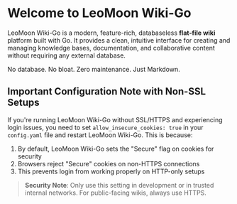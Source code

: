 # Welcome to LeoMoon Wiki-Go

LeoMoon Wiki-Go is a modern, feature-rich, databaseless **flat-file wiki** platform built with Go. It provides a clean, intuitive interface for creating and managing knowledge bases, documentation, and collaborative content without requiring any external database.

No database. No bloat. Zero maintenance. Just Markdown.

## Important Configuration Note with Non-SSL Setups

If you're running LeoMoon Wiki-Go without SSL/HTTPS and experiencing login issues, you need to set `allow_insecure_cookies: true` in your `config.yaml` file and restart LeoMoon Wiki-Go. This is because:

1. By default, LeoMoon Wiki-Go sets the "Secure" flag on cookies for security
2. Browsers reject "Secure" cookies on non-HTTPS connections
3. This prevents login from working properly on HTTP-only setups

> **Security Note**: Only use this setting in development or in trusted internal networks. For public-facing wikis, always use HTTPS.
